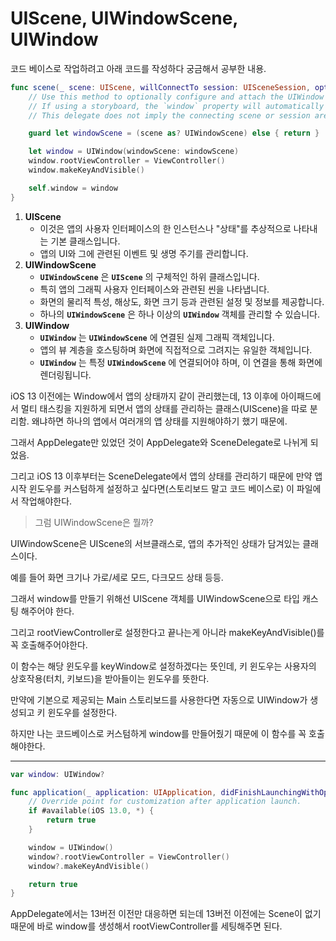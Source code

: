 # UIScene, UIWindowScene, UIWindow

코드 베이스로 작업하려고 아래 코드를 작성하다 궁금해서 공부한 내용.

```swift
func scene(_ scene: UIScene, willConnectTo session: UISceneSession, options connectionOptions: UIScene.ConnectionOptions) {
    // Use this method to optionally configure and attach the UIWindow `window` to the provided UIWindowScene `scene`.
    // If using a storyboard, the `window` property will automatically be initialized and attached to the scene.
    // This delegate does not imply the connecting scene or session are new (see `application:configurationForConnectingSceneSession` instead).

    guard let windowScene = (scene as? UIWindowScene) else { return }

    let window = UIWindow(windowScene: windowScene)
    window.rootViewController = ViewController()
    window.makeKeyAndVisible()

    self.window = window
}
```

1. **UIScene**
   - 이것은 앱의 사용자 인터페이스의 한 인스턴스나 "상태"를 추상적으로 나타내는 기본 클래스입니다.
   - 앱의 UI와 그에 관련된 이벤트 및 생명 주기를 관리합니다.
2. **UIWindowScene**
   - **`UIWindowScene`** 은 **`UIScene`** 의 구체적인 하위 클래스입니다.
   - 특히 앱의 그래픽 사용자 인터페이스와 관련된 씬을 나타냅니다.
   - 화면의 물리적 특성, 해상도, 화면 크기 등과 관련된 설정 및 정보를 제공합니다.
   - 하나의 **`UIWindowScene`** 은 하나 이상의 **`UIWindow`** 객체를 관리할 수 있습니다.
3. **UIWindow**
   - **`UIWindow`** 는 **`UIWindowScene`** 에 연결된 실제 그래픽 객체입니다.
   - 앱의 뷰 계층을 호스팅하며 화면에 직접적으로 그려지는 유일한 객체입니다.
   - **`UIWindow`** 는 특정 **`UIWindowScene`** 에 연결되어야 하며, 이 연결을 통해 화면에 렌더링됩니다.

iOS 13 이전에는 Window에서 앱의 상태까지 같이 관리했는데, 13 이후에 아이패드에서 멀티 태스킹을 지원하게 되면서 앱의 상태를 관리하는 클래스(UIScene)을 따로 분리함. 왜냐하면 하나의 앱에서 여러개의 앱 상태를 지원해야하기 했기 때문에.

그래서 AppDelegate만 있었던 것이 AppDelegate와 SceneDelegate로 나뉘게 되었음.

그리고 iOS 13 이후부터는 SceneDelegate에서 앱의 상태를 관리하기 때문에 만약 앱 시작 윈도우를 커스텀하게 설정하고 싶다면(스토리보드 말고 코드 베이스로) 이 파일에서 작업해야한다.

> 그럼 UIWindowScene은 뭘까?

UIWindowScene은 UIScene의 서브클래스로, 앱의 추가적인 상태가 담겨있는 클래스이다.

예를 들어 화면 크기나 가로/세로 모드, 다크모드 상태 등등.

그래서 window를 만들기 위해선 UIScene 객체를 UIWindowScene으로 타입 캐스팅 해주어야 한다.

그리고 rootViewController로 설정한다고 끝나는게 아니라 makeKeyAndVisible()를 꼭 호출해주어야한다.

이 함수는 해당 윈도우를 keyWindow로 설정하겠다는 뜻인데, 키 윈도우는 사용자의 상호작용(터치, 키보드)을 받아들이는 윈도우를 뜻한다.

만약에 기본으로 제공되는 Main 스토리보드를 사용한다면 자동으로 UIWindow가 생성되고 키 윈도우를 설정한다.

하지만 나는 코드베이스로 커스텀하게 window를 만들어줬기 때문에 이 함수를 꼭 호출해야한다.

---

```swift
var window: UIWindow?

func application(_ application: UIApplication, didFinishLaunchingWithOptions launchOptions: [UIApplication.LaunchOptionsKey: Any]?) -> Bool {
    // Override point for customization after application launch.
    if #available(iOS 13.0, *) {
        return true
    }

    window = UIWindow()
    window?.rootViewController = ViewController()
    window?.makeKeyAndVisible()

    return true
}
```

AppDelegate에서는 13버전 이전만 대응하면 되는데 13버전 이전에는 Scene이 없기 때문에 바로 window를 생성해서 rootViewController를 세팅해주면 된다.
